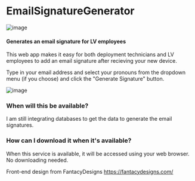 # EmailSignatureGenerator
![image](https://user-images.githubusercontent.com/108106370/186546629-2840cbef-a072-467e-953f-1610f4ee9013.png)

#### Generates an email signature for LV employees

This web app makes it easy for both deployment technicians and LV employees to add an email signature after recieving your new device.

Type in your email address and select your pronouns from the dropdown menu (if you choose) and click the "Generate Signature" button.

![image](https://user-images.githubusercontent.com/108106370/186547389-e5ee0299-e6e5-4638-a85c-5d7be7e7b4b0.png)

### When will this be available?

I am still integrating databases to get the data to generate the email signatures.

### How can I download it when it's available?

When this service is available, it will be accessed using your web browser. No downloading needed.



Front-end design from FantacyDesigns https://fantacydesigns.com/
